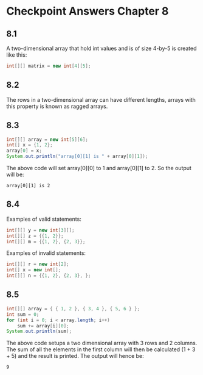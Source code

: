 # Checkpoint Answers Chapter 8 #
## 8.1 ##
A two-dimensional array that hold int values and is of size 4-by-5 is created like this:  
```Java  
int[][] matrix = new int[4][5];
```  

## 8.2 ##
The rows in a two-dimensional array can have different lengths, arrays with this property is known as ragged arrays.  

## 8.3 ##
```Java  
int[][] array = new int[5][6];
int[] x = {1, 2};
array[0] = x;
System.out.println("array[0][1] is " + array[0][1]);
```
The above code will set array[0][0] to 1 and array[0][1] to 2. So the output will be:  
```  
array[0][1] is 2
```  

## 8.4 ##
Examples of valid statements:  
```Java  
int[][] y = new int[3][];
int[][] z = {{1, 2}};
int[][] m = {{1, 2}, {2, 3}};
```  
Examples of invalid statements:  
```Java  
int[][] r = new int[2]; 
int[] x = new int[];
int[][] n = {{1, 2}, {2, 3}, };
```  

## 8.5 ##
```Java   
int[][] array = { { 1, 2 }, { 3, 4 }, { 5, 6 } };
int sum = 0;
for (int i = 0; i < array.length; i++)
	sum += array[i][0];
System.out.println(sum);
```  
The above code setups a two dimensional array with 3 rows and 2 columns. The sum of all the elements in the first column will then be calculated (1 + 3 + 5) and the result is printed. The output will hence be:  
```  
9  
```  
